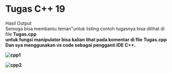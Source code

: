 # Tugas C++ 19

Hasil Output <br>
Semoga bisa membantu teman"untuk listing contoh tugasnya bisa dilihat di file <strong>Tugas.cpp <br>
untuk fungsi manipulator bisa kalian lihat pada komentar di flie <strong>Tugas.cpp <br>
Dan sya menggunakan vs code sebagai pengganti IDE C++.

![cpp1](https://user-images.githubusercontent.com/54401937/76765521-1e243c00-67c9-11ea-890f-27b9254f90db.JPG)

![cpp2](https://user-images.githubusercontent.com/54401937/76765696-63e10480-67c9-11ea-93ef-eebe442bdbb4.JPG)
